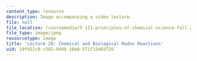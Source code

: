 ```yaml
---
content_type: resource
description: Image accompanying a video lecture.
file: null
file_location: /coursemedia/5-111-principles-of-chemical-science-fall-2008/19fd21c9c5819d4b16e8571f15d03725_26.jpg
file_type: image/jpeg
resourcetype: Image
title: 'Lecture 26: Chemical and Biological Redox Reactions'
uid: 19fd21c9-c581-9d4b-16e8-571f15d03725
---
```

